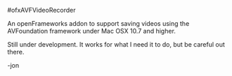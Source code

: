 #ofxAVFVideoRecorder

An openFrameworks addon to support saving videos using the AVFoundation framework under Mac OSX 10.7 and higher.

Still under development. It works for what I need it to do, but be careful out there.

-jon
